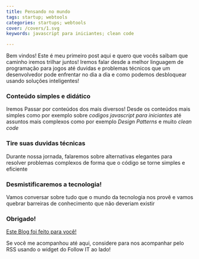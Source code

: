```yaml
---
title: Pensando no mundo
tags: startup; webtools
categories: startups; webtools
cover: /covers/1.svg
keywords: javascript para iniciantes; clean code

---
```


Bem vindos! Este é meu primeiro post aqui e quero que vocês saibam que caminho iremos trilhar juntos!
Iremos falar desde a melhor linguagem de programação para jogos até duvidas e problemas técnicos que um desenvolvedor pode enfrentar no dia a dia e como podemos desbloquear usando soluções inteligentes! 


### Conteúdo simples e didático
Iremos Passar por conteúdos dos mais diversos! Desde os conteúdos mais simples como por exemplo sobre *codigos javascript para iniciantes* até assuntos mais complexos como por exemplo *Design Patterns* e muito *clean code*

### Tire suas duvidas técnicas

Durante nossa jornada, falaremos sobre alternativas elegantes para resolver problemas complexos de forma que o código se torne simples e eficiente

### Desmistificaremos a tecnologia!

Vamos conversar sobre tudo que o mundo da tecnologia nos provê e vamos quebrar barreiras de conhecimento que não deveriam existir



### Obrigado!
[Este Blog foi feito para você!](https://alissonbovenzo.github.io)

Se você me acompanhou até aqui, considere para nos acompanhar pelo RSS usando o widget do Follow IT ao lado!